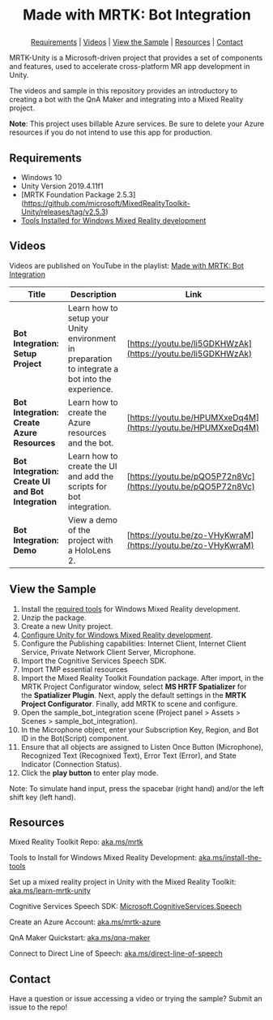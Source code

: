# <p align="center">Made with MRTK: Bot Integration</p>
<p align="center">
  <a href="https://github.com/aprilspeight/mrtk-spatial-awareness/blob/master/README.md#requirements">Requirements</a> |
  <a href="https://github.com/aprilspeight/mrtk-spatial-awareness/blob/master/README.md#videos">Videos</a> |
  <a href="https://github.com/aprilspeight/mrtk-spatial-awareness/blob/master/README.md#view-the-sample">View the Sample</a> | 
  <a href="https://github.com/aprilspeight/mrtk-spatial-awareness/blob/master/README.md#resources">Resources</a> | 
  <a href="https://github.com/aprilspeight/mrtk-spatial-awareness/blob/master/README.md#contact">Contact</a>
</p>

MRTK-Unity is a Microsoft-driven project that provides a set of components and features, used to accelerate cross-platform MR app development in Unity.

The videos and sample in this repository provides an introductory to creating a bot with the QnA Maker and integrating into a Mixed Reality project.

**Note**: This project uses billable Azure services. Be sure to delete your Azure resources if you do not intend to use this app for production.

## Requirements

- Windows 10
- Unity Version 2019.4.11f1
- [MRTK Foundation Package 2.5.3] (https://github.com/microsoft/MixedRealityToolkit-Unity/releases/tag/v2.5.3)
- [Tools Installed for Windows Mixed Reality development](https://docs.microsoft.com/windows/mixed-reality/develop/install-the-tools?tabs=unity&WT.mc_id=spatial-0000-apspeigh)

## Videos

Videos are published on YouTube in the playlist: [Made with MRTK: Bot Integration](https://www.youtube.com/c/vogueandcode)

|  Title |  Description |  Link |
|---|---|---|
| **Bot Integration: Setup Project**  | Learn how to setup your Unity environment in preparation to integrate a bot into the experience.  | [https://youtu.be/li5GDKHWzAk](https://youtu.be/li5GDKHWzAk)  |
| **Bot Integration: Create Azure Resources** |  Learn how to create the Azure resources and the bot. | [https://youtu.be/HPUMXxeDq4M](https://youtu.be/HPUMXxeDq4M) |
| **Bot Integration: Create UI and Bot Integration**  | Learn how to create the UI and add the scripts for bot integration.  | [https://youtu.be/pQO5P72n8Vc](https://youtu.be/pQO5P72n8Vc)    |
| **Bot Integration: Demo** | View a demo of the project with a HoloLens 2.  | [https://youtu.be/zo-VHyKwraM](https://youtu.be/zo-VHyKwraM)  |


## View the Sample

1. Install the [required tools](https://aka.ms/install-the-tools) for Windows Mixed Reality development.
2. Unzip the package.
3. Create a new Unity project.
4. [Configure Unity for Windows Mixed Reality development](https://aka.ms/learn-mrtk-unity).
5. Configure the Publishing capabilities: Internet Client, Internet Client Service, Private Network Client Server, Microphone.
6. Import the Cognitive Services Speech SDK.
7. Import TMP essential resources
8. Import the Mixed Reality Toolkit Foundation package. After import, in the MRTK Project Configurator window, select **MS HRTF Spatializer** for the **Spatializer Plugin**. 
Next, apply the default settings in the **MRTK Project Configurator**. Finally, add MRTK to scene and configure.
9. Open the sample_bot_integration scene (Project panel > Assets > Scenes > sample_bot_integration).
10. In the Microphone object, enter your Subscription Key, Region, and Bot ID in the Bot(Script) component.
11. Ensure that all objects are assigned to Listen Once Button (Microphone), Recognized Text (Recognixed Text), Error Text (Error), and State Indicator (Connection Status).
12. Click the **play button** to enter play mode.

Note: To simulate hand input, press the spacebar (right hand) and/or the left shift key (left hand).

## Resources

Mixed Reality Toolkit Repo: [aka.ms/mrtk](https://aka.ms/mrtk)

Tools to Install for Windows Mixed Reality Development: [aka.ms/install-the-tools](https://aka.ms/install-the-tools/?WT.mc_id=spatial-10982-apspeigh)

Set up a mixed reality project in Unity with the Mixed Reality Toolkit: [aka.ms/learn-mrtk-unity](https://aka.ms/learn-mrtk-unity/?WT.mc_id=spatial-10982-apspeigh)

Cognitive Services Speech SDK: [Microsoft.CognitiveServices.Speech](https://www.nuget.org/packages/Microsoft.CognitiveServices.Speech)

Create an Azure Account: [aka.ms/mrtk-azure](aka.ms/mrtk-azure)

QnA Maker Quickstart: [aka.ms/qna-maker](https://docs.microsoft.com/azure/cognitive-services/qnamaker/quickstarts/create-publish-knowledge-base?tabs=v1%2F%3FWT.mc_id%3Dspatial-10640-apspeigh&WT.mc_id=spatial-0000-apspeigh)

Connect to Direct Line of Speech: [aka.ms/direct-line-of-speech](https://docs.microsoft.com/azure/bot-service/bot-service-channel-connect-directlinespeech/?WT.mc_id=spatial-10640-apspeigh)

## Contact

Have a question or issue accessing a video or trying the sample? Submit an issue to the repo!
